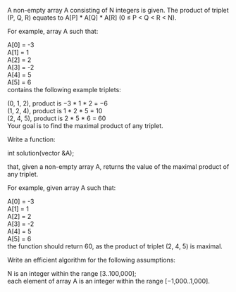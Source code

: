 A non-empty array A consisting of N integers is given. The product of triplet (P, Q, R) equates to A[P] * A[Q] * A[R] (0 ≤ P < Q < R < N).  
  
For example, array A such that:  
  
  A[0] = -3  
  A[1] = 1  
  A[2] = 2  
  A[3] = -2  
  A[4] = 5  
  A[5] = 6  
contains the following example triplets:  
  
(0, 1, 2), product is −3 * 1 * 2 = −6  
(1, 2, 4), product is 1 * 2 * 5 = 10  
(2, 4, 5), product is 2 * 5 * 6 = 60  
Your goal is to find the maximal product of any triplet.  
  
Write a function:  
  
int solution(vector<int> &A);  
  
that, given a non-empty array A, returns the value of the maximal product of any triplet.  
  
For example, given array A such that:  
  
  A[0] = -3  
  A[1] = 1  
  A[2] = 2  
  A[3] = -2  
  A[4] = 5  
  A[5] = 6  
the function should return 60, as the product of triplet (2, 4, 5) is maximal.  
  
Write an efficient algorithm for the following assumptions:  
  
N is an integer within the range [3..100,000];  
each element of array A is an integer within the range [−1,000..1,000].